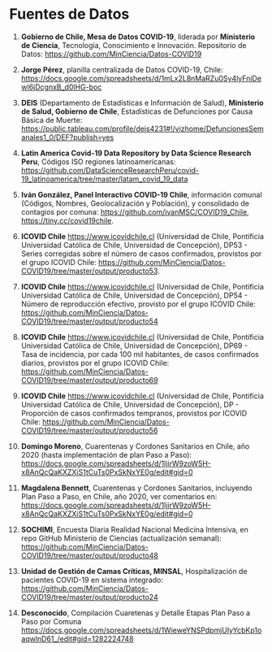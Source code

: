 # Fuentes de Datos

1. **Gobierno de Chile, Mesa de Datos COVID-19**, liderada por **Ministerio de Ciencia**, Tecnología, Conocimiento e Innovación. Repositorio de Datos: https://github.com/MinCiencia/Datos-COVID19

2. **Jorge Pérez**, planilla centralizada de Datos COVID-19, Chile: https://docs.google.com/spreadsheets/d/1mLx2L8nMaRZu0Sy4lyFniDewl6jDcgnxB_d0lHG-boc

3. **DEIS** (Departamento de Estadísticas e Información de Salud), **Ministerio de Salud, Gobierno de Chile**, Estadísticas de Defunciones por Causa Básica de Muerte: https://public.tableau.com/profile/deis4231#!/vizhome/DefuncionesSemanales1_0/DEF?publish=yes

4. **Latin America Covid-19 Data Repository by Data Science Research Peru**, Códigos ISO regiones latinoamericanas: https://github.com/DataScienceResearchPeru/covid-19_latinoamerica/tree/master/latam_covid_19_data

5. **Iván González, Panel Interactivo COVID-19 Chile**, información comunal (Códigos, Nombres, Geolocalización y Población), y consolidado de contagios por comuna: https://github.com/ivanMSC/COVID19_Chile, https://tiny.cc/covid19chile.

6. **ICOVID Chile** https://www.icovidchile.cl (Universidad de Chile, Pontificia Universidad Católica de Chile, Universidad de Concepción), DP53 - Series corregidas sobre el número de casos confirmados, provistos por el grupo ICOVID Chile: https://github.com/MinCiencia/Datos-COVID19/tree/master/output/producto53.

7. **ICOVID Chile** https://www.icovidchile.cl (Universidad de Chile, Pontificia Universidad Católica de Chile, Universidad de Concepción), DP54 - Número de reproducción efectivo, provisto por el grupo ICOVID Chile: https://github.com/MinCiencia/Datos-COVID19/tree/master/output/producto54

8. **ICOVID Chile** https://www.icovidchile.cl (Universidad de Chile, Pontificia Universidad Católica de Chile, Universidad de Concepción), DP69 - Tasa de incidencia, por cada 100 mil habitantes, de casos confirmados diarios, provistos por el grupo ICOVID Chile: https://github.com/MinCiencia/Datos-COVID19/tree/master/output/producto69

9. **ICOVID Chile** https://www.icovidchile.cl (Universidad de Chile, Pontificia Universidad Católica de Chile, Universidad de Concepción), DP - Proporción de casos confirmados tempranos, provistos por ICOVID Chile: https://github.com/MinCiencia/Datos-COVID19/tree/master/output/producto56

10. **Domingo Moreno**, Cuarentenas y Cordones Sanitarios en Chile, año 2020 (hasta implementación de plan Paso a Paso): https://docs.google.com/spreadsheets/d/1IjirW9zoW5H-x8AnQcQaKXZXiS1tCuTs0PxSkNxYE0g/edit#gid=0

11. **Magdalena Bennett**, Cuarentenas y Cordones Sanitarios, incluyendo Plan Paso a Paso, en Chile, año 2020, ver comentarios en: https://docs.google.com/spreadsheets/d/1IjirW9zoW5H-x8AnQcQaKXZXiS1tCuTs0PxSkNxYE0g/edit#gid=0

12. **SOCHIMI**, Encuesta Diaria Realidad Nacional Medicina Intensiva, en repo GitHub Ministerio de Ciencias (actualización semanal): https://github.com/MinCiencia/Datos-COVID19/tree/master/output/producto48

13. **Unidad de Gestión de Camas Críticas, MINSAL**, Hospitalización de pacientes COVID-19 en sistema integrado: https://github.com/MinCiencia/Datos-COVID19/tree/master/output/producto24

13. **Desconocido**, Compilación Cuaretenas y Detalle Etapas Plan Paso a Paso por Comuna https://docs.google.com/spreadsheets/d/1WieweYNSPdpmjUIyYcbKp1oaqwlnD61_/edit#gid=1282224748